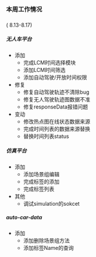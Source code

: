 ### 本周工作情况

### 

( 8.13-8.17)

##### 无人车平台

- 添加
  - 完成LCM时间选择模块
  - 添加LCM时间筛选
  - 添加自动驾驶/开放时间权限
- 修复
  - 修复自动驾驶轨迹不清除bug
  - 修复无人驾驶轨迹图数据不准
  - 修复responseData报错问题
- 变动
  - 修改热点图在线状态数据来源
  - 完成时间列表的数据来源替换
  - 替换时间列表status

##### 仿真平台

- 添加
  - 添加场景组编辑
  - 完成标签的添加
  - 完成标签列表
- 其他
  - 调试simulation的sokcet

##### auto-car-data

- 添加
  - 添加删除场景组方法
  - 添加标签Name的查询